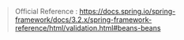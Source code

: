 > Official Reference : https://docs.spring.io/spring-framework/docs/3.2.x/spring-framework-reference/html/validation.html#beans-beans
<!--stackedit_data:
eyJoaXN0b3J5IjpbMTE5NTk4OTc0Nl19
-->